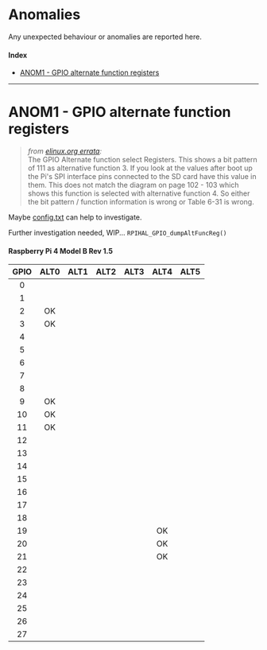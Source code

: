 # Anomalies

Any unexpected behaviour or anomalies are reported here.

#### Index
- [ANOM1 - GPIO alternate function registers](#anom1---gpio-alternate-function-registers)

---

# ANOM1 - GPIO alternate function registers

> _from [elinux.org errata](https://elinux.org/BCM2835_datasheet_errata#p92_to_95_.26_102_to_103):_</br>
> The GPIO Alternate function select Registers. This shows a bit pattern of 111 as alternative function 3. If you look at the values after boot up the Pi's SPI interface pins connected to the SD card have this value in them. This does not match the diagram on page 102 - 103 which shows this function is selected with alternative function 4. So either the bit pattern / function information is wrong or Table 6-31 is wrong.

Maybe [config.txt](https://www.raspberrypi.com/documentation/computers/config_txt.html#gpio) can help to investigate.

Further investigation needed, WIP... `RPIHAL_GPIO_dumpAltFuncReg()`

#### Raspberry Pi 4 Model B Rev 1.5
| GPIO | ALT0 | ALT1 | ALT2 | ALT3 | ALT4 | ALT5 |
|:----:|:----:|:----:|:----:|:----:|:----:|:----:|
|   0  |      |      |      |      |      |      |
|   1  |      |      |      |      |      |      |
|   2  |  OK  |      |      |      |      |      |
|   3  |  OK  |      |      |      |      |      |
|   4  |      |      |      |      |      |      |
|   5  |      |      |      |      |      |      |
|   6  |      |      |      |      |      |      |
|   7  |      |      |      |      |      |      |
|   8  |      |      |      |      |      |      |
|   9  |  OK  |      |      |      |      |      |
|  10  |  OK  |      |      |      |      |      |
|  11  |  OK  |      |      |      |      |      |
|  12  |      |      |      |      |      |      |
|  13  |      |      |      |      |      |      |
|  14  |      |      |      |      |      |      |
|  15  |      |      |      |      |      |      |
|  16  |      |      |      |      |      |      |
|  17  |      |      |      |      |      |      |
|  18  |      |      |      |      |      |      |
|  19  |      |      |      |      |  OK  |      |
|  20  |      |      |      |      |  OK  |      |
|  21  |      |      |      |      |  OK  |      |
|  22  |      |      |      |      |      |      |
|  23  |      |      |      |      |      |      |
|  24  |      |      |      |      |      |      |
|  25  |      |      |      |      |      |      |
|  26  |      |      |      |      |      |      |
|  27  |      |      |      |      |      |      |
